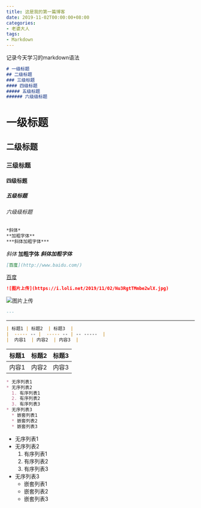 ```yaml
---
title: 这是我的第一篇博客
date: 2019-11-02T00:00:00+08:00
categories: 
- 老婆大人
tags:
- Markdown
---
```


记录今天学习的markdown语法

<!-- more -->

```markdown
# 一级标题
## 二级标题
### 三级标题
#### 四级标题
##### 五级标题
###### 六级级标题
```

# 一级标题
## 二级标题
### 三级标题
#### 四级标题
##### 五级标题
###### 六级级标题

```markdown
*斜体*
**加粗字体**
***斜体加粗字体***
```

*斜体*
**加粗字体**
***斜体加粗字体***

```markdown
[百度](http://www.baidu.com/)
```

[百度](http://www.baidu.com/)

```markdown
![图片上传](https://i.loli.net/2019/11/02/Nu3RgtTMmbe2wlX.jpg)
```

![图片上传](https://i.loli.net/2019/11/02/Nu3RgtTMmbe2wlX.jpg)

```markdown
---
```

---

```markdown
| 标题1 | 标题2  | 标题3  |
|  ----- -- |  ----- -- | -- -----  |
|  内容1  | 内容2  | 内容3  |
```

| 标题1 | 标题2 | 标题3 |
| ----- | ----- | ----- |
| 内容1 | 内容2 | 内容3 |

```markdown
* 无序列表1
* 无序列表2
  1. 有序列表1
  2. 有序列表2
  3. 有序列表3
* 无序列表3
  * 嵌套列表1
  * 嵌套列表2
  * 嵌套列表3
```

* 无序列表1
* 无序列表2
  1. 有序列表1
  2. 有序列表2
  3. 有序列表3
* 无序列表3
  * 嵌套列表1
  * 嵌套列表2
  * 嵌套列表3
